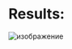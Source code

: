 # Results:
![изображение](https://user-images.githubusercontent.com/87648247/159132751-7a060c11-574a-46a4-a15c-c45d97c75c33.png)

